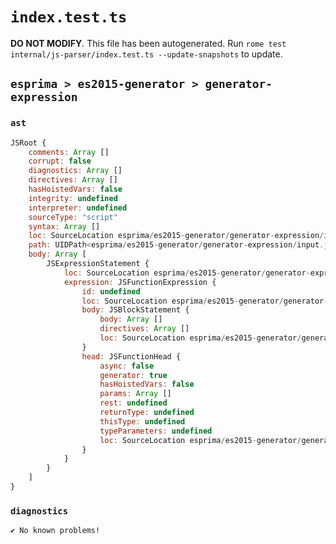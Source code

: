 # `index.test.ts`

**DO NOT MODIFY**. This file has been autogenerated. Run `rome test internal/js-parser/index.test.ts --update-snapshots` to update.

## `esprima > es2015-generator > generator-expression`

### `ast`

```javascript
JSRoot {
	comments: Array []
	corrupt: false
	diagnostics: Array []
	directives: Array []
	hasHoistedVars: false
	integrity: undefined
	interpreter: undefined
	sourceType: "script"
	syntax: Array []
	loc: SourceLocation esprima/es2015-generator/generator-expression/input.js 1:0-2:0
	path: UIDPath<esprima/es2015-generator/generator-expression/input.js>
	body: Array [
		JSExpressionStatement {
			loc: SourceLocation esprima/es2015-generator/generator-expression/input.js 1:0-1:16
			expression: JSFunctionExpression {
				id: undefined
				loc: SourceLocation esprima/es2015-generator/generator-expression/input.js 1:1-1:15
				body: JSBlockStatement {
					body: Array []
					directives: Array []
					loc: SourceLocation esprima/es2015-generator/generator-expression/input.js 1:13-1:15
				}
				head: JSFunctionHead {
					async: false
					generator: true
					hasHoistedVars: false
					params: Array []
					rest: undefined
					returnType: undefined
					thisType: undefined
					typeParameters: undefined
					loc: SourceLocation esprima/es2015-generator/generator-expression/input.js 1:10-1:12
				}
			}
		}
	]
}
```

### `diagnostics`

```
✔ No known problems!

```

